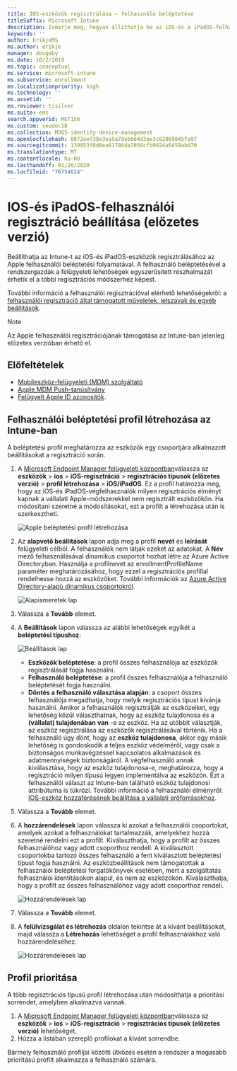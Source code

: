 ```yaml
---
title: IOS-eszközök regisztrálása – felhasználó beléptetése
titleSuffix: Microsoft Intune
description: Ismerje meg, hogyan állíthatja be az iOS-és a iPadOS-felhasználók regisztrációját.
keywords: ''
author: ErikjeMS
ms.author: erikje
manager: dougeby
ms.date: 10/2/2019
ms.topic: conceptual
ms.service: microsoft-intune
ms.subservice: enrollment
ms.localizationpriority: high
ms.technology: ''
ms.assetid: ''
ms.reviewer: tisilver
ms.suite: ems
search.appverid: MET150
ms.custom: seodec18
ms.collection: M365-identity-device-management
ms.openlocfilehash: 0872eef38e3ea5a70ebb64d3ae3c62069045fa97
ms.sourcegitcommit: 139853f8d6ea61786da7056cfb9024a6459abd70
ms.translationtype: MT
ms.contentlocale: hu-HU
ms.lasthandoff: 01/26/2020
ms.locfileid: "76754624"
---
```

# <a name="set-up-ios-and-ipados-user-enrollment-preview"></a>IOS-és iPadOS-felhasználói regisztráció beállítása (előzetes verzió)

Beállíthatja az Intune-t az iOS-és iPadOS-eszközök regisztrálásához az Apple felhasználói beléptetési folyamatával. A felhasználó beléptetésével a rendszergazdák a felügyeleti lehetőségek egyszerűsített részhalmazát érhetik el a többi regisztrációs módszerhez képest.

További információ a felhasználói regisztrációval elérhető lehetőségekről: a [felhasználói regisztráció által támogatott műveletek, jelszavak és egyéb beállítások](ios-user-enrollment-supported-actions.md).

> [!NOTE]
> Az Apple felhasználói regisztrációjának támogatása az Intune-ban jelenleg előzetes verzióban érhető el.

## <a name="prerequisites"></a>Előfeltételek
- [Mobileszköz-felügyeleti (MDM) szolgáltató](../fundamentals/mdm-authority-set.md)
- [Apple MDM Push-tanúsítvány](apple-mdm-push-certificate-get.md)
- [Felügyelt Apple ID azonosítók](https://support.apple.com/guide/apple-business-manager/mdm1c9622977/web).

## <a name="create-a-user-enrollment-profile-in-intune"></a>Felhasználói beléptetési profil létrehozása az Intune-ban

A beléptetési profil meghatározza az eszközök egy csoportjára alkalmazott beállításokat a regisztráció során. 

1. A [Microsoft Endpoint Manager felügyeleti központban](https://go.microsoft.com/fwlink/?linkid=2109431)válassza az **eszközök** > **ios** > **iOS-regisztráció** > **regisztrációs típusok (előzetes verzió)**  > **profil létrehozása** > **iOS/iPadOS**. Ez a profil határozza meg, hogy az iOS-és iPadOS-végfelhasználók milyen regisztrációs élményt kapnak a vállalati Apple-módszerekkel nem regisztrált eszközökön. Ha módosítani szeretné a módosításokat, ezt a profilt a létrehozása után is szerkesztheti.

    ![Apple beléptetési profil létrehozása](./media/ios-user-enrollment/create-profile.png)

2. Az **alapvető beállítások** lapon adja meg a profil **nevét** és **leírását** felügyeleti célból. A felhasználók nem látják ezeket az adatokat. A **Név** mező felhasználásával dinamikus csoportot hozhat létre az Azure Active Directoryban. Használja a profilnevet az enrollmentProfileName paraméter meghatározásához, hogy ezzel a regisztrációs profillal rendelhesse hozzá az eszközöket. További információk az [Azure Active Directory-alapú dinamikus csoportokról](https://docs.microsoft.com/azure/active-directory/active-directory-groups-dynamic-membership-azure-portal#rules-for-devices).

    ![Alapismeretek lap](./media/ios-user-enrollment/basics-page.png)


3. Válassza a **Tovább** elemet.

4. A **Beállítások** lapon válassza az alábbi lehetőségek egyikét a **beléptetési típushoz**:

    ![Beállítások lap](./media/ios-user-enrollment/settings-page.png)

    - **Eszközök beléptetése**: a profil összes felhasználója az eszközök regisztrálását fogja használni.
    - **Felhasználó beléptetése**: a profil összes felhasználója a felhasználó beléptetését fogja használni.
    - **Döntés a felhasználó választása alapján**: a csoport összes felhasználója megadhatja, hogy melyik regisztrációs típust kívánja használni. Amikor a felhasználók regisztrálják az eszközeiket, egy lehetőség közül választhatnak, hogy az eszköz tulajdonosa és a **(vállalat) tulajdonában** **van** -e az eszköz. Ha az utóbbit választják, az eszköz regisztrálása az eszközök regisztrálásával történik. Ha a felhasználó úgy dönt, hogy az **eszköz tulajdonosa**, akkor egy másik lehetőség is gondoskodik a teljes eszköz védelméről, vagy csak a biztonságos munkavégzéssel kapcsolatos alkalmazások és adatmennyiségek biztonságáról. A végfelhasználó annak kiválasztása, hogy az eszköz tulajdonosa-e, meghatározza, hogy a regisztráció milyen típusú legyen implementálva az eszközön. Ezt a felhasználói választ az Intune-ban található eszköz tulajdonosi attribútuma is tükrözi. További információ a felhasználói élményről: [IOS-eszköz hozzáférésének beállítása a vállalati erőforrásokhoz](https://docs.microsoft.com/intune-user-help/enroll-your-device-in-intune-ios).
    
5. Válassza a **Tovább** elemet.

6. A **hozzárendelések** lapon válassza ki azokat a felhasználói csoportokat, amelyek azokat a felhasználókat tartalmazzák, amelyekhez hozzá szeretné rendelni ezt a profilt. Kiválaszthatja, hogy a profilt az összes felhasználóhoz vagy adott csoporthoz rendeli. A kiválasztott csoportokba tartozó összes felhasználó a fent kiválasztott beléptetési típust fogja használni. Az eszközbeállítások nem támogatottak a felhasználói beléptetési forgatókönyvek esetében, mert a szolgáltatás felhasználói identitásokon alapul, és nem az eszközökön. Kiválaszthatja, hogy a profilt az összes felhasználóhoz vagy adott csoporthoz rendeli.

    ![Hozzárendelések lap](./media/ios-user-enrollment/assignments-page.png)

7. Válassza a **Tovább** elemet.

8. A **felülvizsgálat és létrehozás** oldalon tekintse át a kívánt beállításokat, majd válassza a **Létrehozás** lehetőséget a profil felhasználókhoz való hozzárendeléséhez.

    ![Hozzárendelések lap](./media/ios-user-enrollment/assignments-page.png)


## <a name="profile-priority"></a>Profil prioritása

A több regisztrációs típusú profil létrehozása után módosíthatja a prioritási sorrendet, amelyben alkalmazva vannak.

1. A [Microsoft Endpoint Manager felügyeleti központban](https://go.microsoft.com/fwlink/?linkid=2109431)válassza az **eszközök** > **ios** > **iOS-regisztráció** > **regisztrációs típusok (előzetes verzió)** lehetőséget.
2. Húzza a listában szereplő profilokat a kívánt sorrendbe.

Bármely felhasználó profiljai közötti ütközés esetén a rendszer a magasabb prioritású profilt alkalmazza a felhasználó számára.


